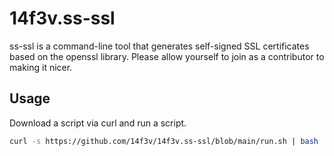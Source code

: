 # 14f3v.ss-ssl
ss-ssl is a command-line tool that generates self-signed SSL certificates based on the openssl library. Please allow yourself to join as a contributor to making it nicer.


## Usage

Download a script via curl and run a script.


```bash
curl -s https://github.com/14f3v/14f3v.ss-ssl/blob/main/run.sh | bash
```

